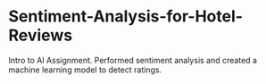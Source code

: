 # Sentiment-Analysis-for-Hotel-Reviews
Intro to AI Assignment. Performed sentiment analysis and created a machine learning model to detect ratings.
